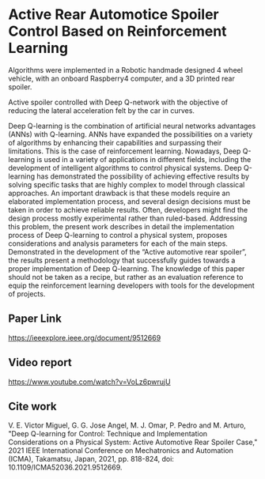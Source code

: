 # Active Rear Automotice Spoiler Control Based on Reinforcement Learning

Algorithms were implemented in a Robotic handmade designed 4 wheel vehicle, with an onboard Raspberry4 computer, and a 3D printed rear spoiler.

Active spoiler controlled with Deep Q-network with the objective of  reducing  the lateral acceleration felt by the car in curves. 

Deep Q-learning is the combination of artificial neural networks advantages (ANNs) with Q-learning. ANNs have expanded the possibilities on a variety of algorithms by enhancing their capabilities and surpassing their limitations. This is the case of reinforcement learning. Nowadays, Deep Q-learning is used in a variety of applications in different fields, including the development of intelligent algorithms to control physical systems. Deep Q-learning has demonstrated the possibility of achieving effective results by solving specific tasks that are highly complex to model through classical approaches. An important drawback is that these models require an elaborated implementation process, and several design decisions must be taken in order to achieve reliable results. Often, developers might find the design process mostly experimental rather than ruled-based. Addressing this problem, the present work describes in detail the implementation process of Deep Q-learning to control a physical system, proposes considerations and analysis parameters for each of the main steps. Demonstrated in the development of the “Active automotive rear spoiler”, the results present a methodology that successfully guides towards a proper implementation of Deep Q-learning. The knowledge of this paper should not be taken as a recipe, but rather as an evaluation reference to equip the reinforcement learning developers with tools for the development of projects.

## Paper Link

https://ieeexplore.ieee.org/document/9512669

## Video report
https://www.youtube.com/watch?v=VoLz6pwrujU

## Cite work

V. E. Victor Miguel, G. G. Jose Angel, M. J. Omar, P. Pedro and M. Arturo, "Deep Q-learning for Control: Technique and Implementation Considerations on a Physical System: Active Automotive Rear Spoiler Case," 2021 IEEE International Conference on Mechatronics and Automation (ICMA), Takamatsu, Japan, 2021, pp. 818-824, doi: 10.1109/ICMA52036.2021.9512669.
